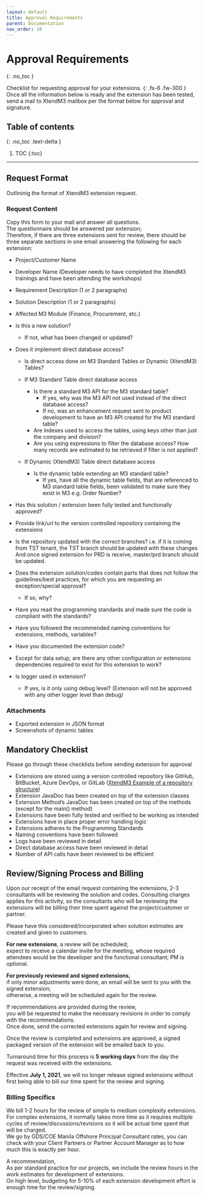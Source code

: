```yaml
---
layout: default
title: Approval Requirements
parent: Documentation
nav_order: 10
---
```


# Approval Requirements
{: .no_toc }

Checklist for requesting approval for your extensions.
{: .fs-6 .fw-300 }
Once all the information below is ready and the extension has been tested, send a mail to XtendM3 mailbox per the format below for approval and signature.

## Table of contents
{: .no_toc .text-delta }

1. TOC
{:toc}

---

## Request Format
Outlininig the format of XtendM3 extension request. 

### Request Content
Copy this form to your mail and answer all questions.  
The questionnaire should be answered per extension;  
Therefore, if there are three extensions sent for review, there should be three separate sections in one email answering the following for each extension:

- Project/Customer Name
- Developer Name (Developer needs to have completed the XtendM3 trainings and have been attending the workshops)
- Requirement Description (1 or 2 paragraphs)
- Solution Description (1 or 2 paragraphs)
- Affected M3 Module (Finance, Procurement, etc.)
- Is this a new solution?
  - If not, what has been changed or updated?
- Does it implement direct database access?
  - Is direct access done on M3 Standard Tables or Dynamic (XtendM3) Tables?
  
  - If M3 Standard Table direct database access
    - Is there a standard M3 API for the M3 standard table?
       - If yes, why was the M3 API not used instead of the direct database access?
       - If no, was an enhancement request sent to product development to have an M3 API created for the M3 standard table?
    - Are indexes used to access the tables, using keys other than just the company and division?
    - Are you using expressions to filter the database access? 
      How many records are estimated to be retrieved if filter is not applied?

  - If Dynamic (XtendM3) Table direct database access
    - Is the dynamic table extending an M3 standard table?
      - If yes, have all the dynamic table fields, that are referenced to M3 standard table fields, been validated to make sure they exist in M3 e.g. Order Number?

- Has this solution / extension been fully tested and functionally approved?
- Provide link/url to the version controlled repository containing the extensions
- Is the repository updated with the correct branches? 
  i.e. if it is coming from TST tenant, the TST branch should be updated with these changes 
  And once signed extension for PRD is receive, master/prd branch should be updated.
- Does the extension solution/codes contain parts that does not follow the guidelines/best practices, for which you are requesting an exception/special approval? 
   - If so, why?
- Have you read the programming standards and made sure the code is compliant with the standards?
- Have you followed the recommended naming conventions for extensions, methods, variables?
- Have you documented the extension code?
- Except for data setup, are there any other configuration or extensions dependencies required to exist for this extension to work?
- Is logger used in extension?
   - If yes, is it only using debug level? (Extension will not be approved with any other logger level than debug) 

### Attachments
- Exported extension in JSON format
- Screenshots of dynamic tables

## Mandatory Checklist
Please go through these checklists before sending extension for approval

- Extensions are stored using a version controlled repository like GitHub, BitBucket, Azure DevOps, or GitLab
  ([XtendM3 Example of a repository structure](https://github.com/infor-cloud/acme-corp-extensions))
- Extension JavaDoc has been created on top of the extension classes
- Extension Method’s JavaDoc has been created on top of the methods (except for the main() method)
- Extensions have been fully tested and verified to be working as intended
- Extensions have in place proper error handling logic
- Extensions adheres to the Programming Standards
- Naming conventions have been followed
- Logs have been reviewed in detail
- Direct database access have been reviewed in detail
- Number of API calls have been reviewed to be efficient

## Review/Signing Process and Billing
Upon our receipt of the email request containing the extensions, 2-3 consultants will be reviewing the solution and codes.
Consulting charges applies for this activity, so the consultants who will be reviewing the extensions will be billing their time spent against the project/customer or partner.

Please have this considered/incorporated when solution estimates are created and given to customers.

**For new extensions**, a review will be scheduled;  
expect to receive a calendar invite for the meeting, whose required attendees would be the developer and the functional consultant; PM is optional.

**For previously reviewed and signed extensions,**  
if only minor adjustments were done,
an email will be sent to you with the signed extension;  
otherwise, a meeting will be scheduled again for the review.

If recommendations are provided during the review,  
you will be requested to make the necessary revisions in order to comply with the recommendations.  
Once done, send the corrected extensions again for review and signing.

Once the review is completed and extensions are approved,
a signed packaged version of the extension will be emailed back to you.

Turnaround time for this process is **5 working days** from the day the request was received with the extensions.

Effective **July 1, 2021**, 
we will no longer release signed extensions without first being able to bill our time spent for the review and signing.

### Billing Specifics

We bill 1-2 hours for the review of simple to medium complexity extensions.  
For complex extensions, it normally takes more time as it requires multiple cycles of review/discussions/revisions so it will be actual time spent that will be charged.  
We go by GDS/COE Manila Offshore Principal Consultant rates, you can check with your Client Partners or Partner Account Manager as to how much this is exactly per hour.

A recommendation,  
As per standard practice for our projects, we include the review hours in the work estimates for development of extensions.  
On high level, budgeting for 5-10% of each extension development effort is enough time for the review/signing.  
  
   